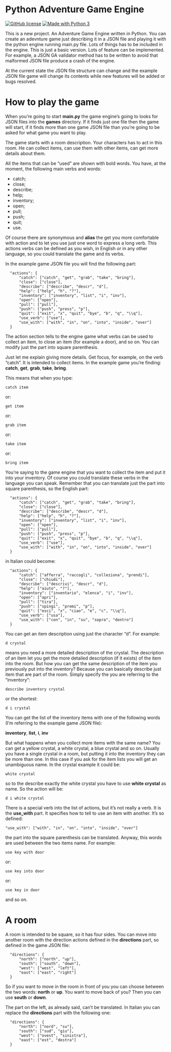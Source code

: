 # Python Adventure Game Engine

[![GitHub license](https://img.shields.io/badge/license-GPL-blue)](https://github.com/unruhe73/python-adventure-game-engine/blob/main/LICENSE)
[![Made with Python 3](https://img.shields.io/badge/python-3.x-powered)](https://www.python.org/)

This is a new project. An Adventure Game Engine written in Python. You can create an adevnture game just describing it in a JSON file and playing it with the python engine running main.py file. Lots of things has to be included in the engine. This is just a basic version. Lots of feature can be implemented. For example, a JSON GA validator method has to be written to avoid that malformed JSON file produce a crash of the engine.

At the current state the JSON file structure can change and the example JSON file game will change its contents while new features will be added or bugs resolved.

# How to play the game
When you’re going to start **main.py** the game engine’s going to looks for JSON files into the **games** directory. If it finds just one file then the game will start, if it finds more than one game JSON file than you’re going to be asked for what game you want to play.

The game starts with a room description. Your characters has to act in this room. He can collect items, can use them with other items, can get more details about them.

All the items that can be “used” are shown with bold words. You have, at the moment, the following main verbs and words:

  * catch;
  * close;
  * describe;
  * help;
  * inventory;
  * open;
  * pull;
  * push;
  * quit;
  * use.

Of course there are synonymous and **alias** the get you more comfortable with action and to let you use just one word to express a long verb.
This actions verbs can be defined as you wish, in English or in any other language, so you could translate the game and its verbs.

In the example game JSON file you will find the following part:

      "actions": {
          "catch": ["catch", "get", "grab", "take", "bring"],
          "close": ["close"],
          "describe": ["describe", "descr", "d"],
          "help": ["help", "h", "?"],
          "inventory": ["inventory", "list", "i", "inv"],
          "open": ["open"],
          "pull": ["pull"],
          "push": ["push", "press", "p"],
          "quit": ["exit", "x", "quit", "bye", "b", "q", "\\q"],
          "use_verb": ["use"],
          "use_with": ["with", "in", "on", "into", "inside", "over"]
      }

The action section tells to the engine game what verbs can be used to collect an item, to close an item (for example a door), and so on. You can modify just the part into square parenthesis.

Just let me explain giving more details. Get focus, for example, on the verb “catch”. It is intended to collect items. In the example game you’re finding: **catch**, **get**, **grab**, **take**, **bring**.

This means that when you type:

`catch item`

or:

`get item`

or:

`grab item`

or:

`take item`

or:

`bring item`

You’re saying to the game engine that you want to collect the item and put it into your inventory. Of course you could translate these verbs in the language you can speak. Remember that you can translate just the part into square parenthesis, so the English part:

      "actions": {
          "catch": ["catch", "get", "grab", "take", "bring"],
          "close": ["close"],
          "describe": ["describe", "descr", "d"],
          "help": ["help", "h", "?"],
          "inventory": ["inventory", "list", "i", "inv"],
          "open": ["open"],
          "pull": ["pull"],
          "push": ["push", "press", "p"],
          "quit": ["exit", "x", "quit", "bye", "b", "q", "\\q"],
          "use_verb": ["use"],
          "use_with": ["with", "in", "on", "into", "inside", "over"]
      }

in Italian could become:

      "actions": {
          "catch": ["afferra", "raccogli", "colleziona", "prendi"],
          "close": ["chiudi"],
          "describe": ["descrivi", "descr", "d"],
          "help": ["aiuto", "?"],
          "inventory": ["inventario", "elenca", "i", "inv"],
          "open": ["apri"],
          "pull": ["tira"],
          "push": ["spingi", "premi", "p"],
          "quit": ["esci", "x", "ciao", "e", "c", "\\q"],
          "use_verb": ["usa"],
          "use_with": ["con", "in", "su", "sopra", "dentro"]
      }

You can get an item description using just the character “d”. For example:

`d crystal`

means you need a more detailed description of the crystal. The description of an item let you get the more detailed description (if it exists) of the item into the room. But how you can get the same description of the item you previously put into the inventory? Because you can basically describe just item that are part of the room. Simply specify the you are referring to the “inventory”:

`describe inventory crystal`

or the shortest:

`d i crystal`

You can get the list of the inventory items with one of the following words (I’m referring to the example game JSON file):

**inventory**, **list**, **i**, **inv**

But what happens when you collect more items with the same name? You can get a yellow crystal, a white crystal, a blue crystal and so on. Usually you have a single crystal in a room, but putting it into the inventory they can be more than one. In this case if you ask for the item lists you will get an unambiguous name. In the crystal example it could be:

`white crystal`

so to the describe exactly the white crystal you have to use **white crystal** as name. So the action will be:

`d i white crystal`

There is a special verb into the list of actions, but it’s not really a verb. It is the **use_with** part. It specifies how to tell to use an item with another. It’s so defined:

`"use_with": ["with", "in", "on", "into", "inside", "over"]`

the part into the square parenthesis can be translated. Anyway, this words are used between the two items name. For example:

`use key with door`

or:

`use key into door`

or:

`use key in door`

and so on.


# A room
A room is intended to be square, so it has four sides. You can move into another room with the direction actions defined in the **directions** part, so defined in the game JSON file:

      "directions": {
          "north": ["north", "up"],
          "south": ["south", "down"],
          "west": ["west", "left"],
          "east": ["east", "right"]
      }

So if you want to move in the room in front of you you can choose between the two words: **north** or **up**. You want to move back of you? Then you can use **south** or **down**.

The part on the left, as already said, can’t be translated. In Italian you can replace the **directions** part with the following one:

      "directions": {
          "north": ["nord", "su"],
          "south": ["sud", "giu"],
          "west": ["ovest", "sinistra"],
          "east": ["est", "destra"]
      }
